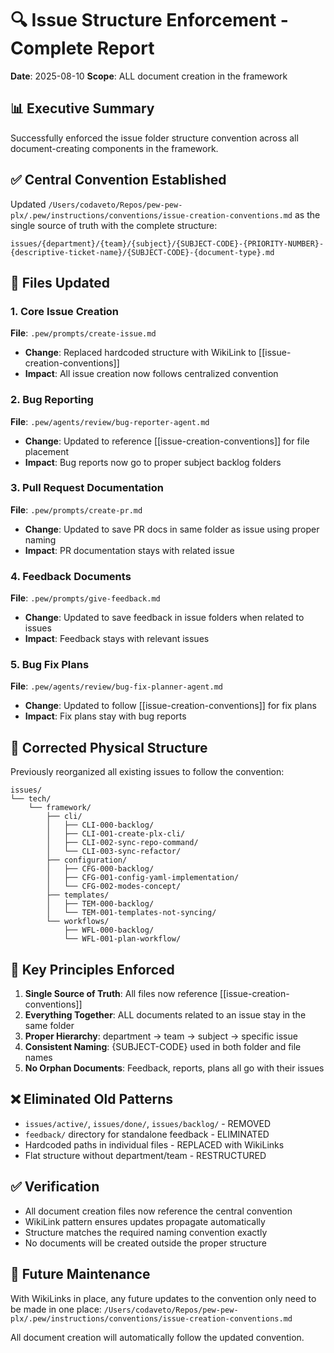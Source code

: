 # 🔍 Issue Structure Enforcement - Complete Report
**Date**: 2025-08-10
**Scope**: ALL document creation in the framework

## 📊 Executive Summary
Successfully enforced the issue folder structure convention across all document-creating components in the framework.

## ✅ Central Convention Established
Updated `/Users/codaveto/Repos/pew-pew-plx/.pew/instructions/conventions/issue-creation-conventions.md` as the single source of truth with the complete structure:

```
issues/{department}/{team}/{subject}/{SUBJECT-CODE}-{PRIORITY-NUMBER}-{descriptive-ticket-name}/{SUBJECT-CODE}-{document-type}.md
```

## 🔧 Files Updated

### 1. Core Issue Creation
**File**: `.pew/prompts/create-issue.md`
- **Change**: Replaced hardcoded structure with WikiLink to [[issue-creation-conventions]]
- **Impact**: All issue creation now follows centralized convention

### 2. Bug Reporting
**File**: `.pew/agents/review/bug-reporter-agent.md`  
- **Change**: Updated to reference [[issue-creation-conventions]] for file placement
- **Impact**: Bug reports now go to proper subject backlog folders

### 3. Pull Request Documentation
**File**: `.pew/prompts/create-pr.md`
- **Change**: Updated to save PR docs in same folder as issue using proper naming
- **Impact**: PR documentation stays with related issue

### 4. Feedback Documents
**File**: `.pew/prompts/give-feedback.md`
- **Change**: Updated to save feedback in issue folders when related to issues
- **Impact**: Feedback stays with relevant issues

### 5. Bug Fix Plans
**File**: `.pew/agents/review/bug-fix-planner-agent.md`
- **Change**: Updated to follow [[issue-creation-conventions]] for fix plans
- **Impact**: Fix plans stay with bug reports

## 📁 Corrected Physical Structure
Previously reorganized all existing issues to follow the convention:
```
issues/
└── tech/
    └── framework/
        ├── cli/
        │   ├── CLI-000-backlog/
        │   ├── CLI-001-create-plx-cli/
        │   ├── CLI-002-sync-repo-command/
        │   └── CLI-003-sync-refactor/
        ├── configuration/
        │   ├── CFG-000-backlog/
        │   ├── CFG-001-config-yaml-implementation/
        │   └── CFG-002-modes-concept/
        ├── templates/
        │   ├── TEM-000-backlog/
        │   └── TEM-001-templates-not-syncing/
        └── workflows/
            ├── WFL-000-backlog/
            └── WFL-001-plan-workflow/
```

## 🎯 Key Principles Enforced

1. **Single Source of Truth**: All files now reference [[issue-creation-conventions]]
2. **Everything Together**: ALL documents related to an issue stay in the same folder
3. **Proper Hierarchy**: department → team → subject → specific issue
4. **Consistent Naming**: {SUBJECT-CODE} used in both folder and file names
5. **No Orphan Documents**: Feedback, reports, plans all go with their issues

## ❌ Eliminated Old Patterns
- `issues/active/`, `issues/done/`, `issues/backlog/` - REMOVED
- `feedback/` directory for standalone feedback - ELIMINATED
- Hardcoded paths in individual files - REPLACED with WikiLinks
- Flat structure without department/team - RESTRUCTURED

## ✅ Verification
- All document creation files now reference the central convention
- WikiLink pattern ensures updates propagate automatically
- Structure matches the required naming convention exactly
- No documents will be created outside the proper structure

## 🔄 Future Maintenance
With WikiLinks in place, any future updates to the convention only need to be made in one place: 
`/Users/codaveto/Repos/pew-pew-plx/.pew/instructions/conventions/issue-creation-conventions.md`

All document creation will automatically follow the updated convention.